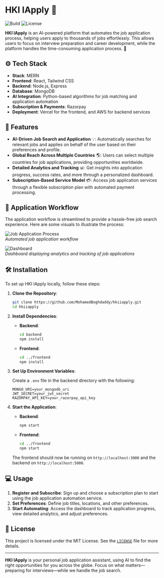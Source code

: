 # HKI IApply 🤖

![Build](https://img.shields.io/github/actions/workflow/status/MohamedBoghdaddy/hkiiapply/ci.yml)
![License](https://img.shields.io/github/license/MohamedBoghdaddy/hkiiapply)

**HKI IApply** is an AI-powered platform that automates the job application process, helping users apply to thousands of jobs effortlessly. This allows users to focus on interview preparation and career development, while the platform handles the time-consuming application process. 💼

## ⚙️ Tech Stack
- **Stack**: MERN
- **Frontend**: React, Tailwind CSS
- **Backend**: Node.js, Express
- **Database**: MongoDB
- **AI Integration**: Python-based algorithms for job matching and application automation
- **Subscription & Payments**: Razorpay
- **Deployment**: Vercel for the frontend, and AWS for backend services

## 🚀 Features

- **AI-Driven Job Search and Application** 💡: Automatically searches for relevant jobs and applies on behalf of the user based on their preferences and profile.
- **Global Reach Across Multiple Countries** 🌎: Users can select multiple countries for job applications, providing opportunities worldwide.
- **Detailed Analytics and Tracking** 📊: Get insights into application progress, success rates, and more through a personalized dashboard.
- **Subscription-Based Service Model** 💳: Access job application services through a flexible subscription plan with automated payment processing.

## 💼 Application Workflow

The application workflow is streamlined to provide a hassle-free job search experience. Here are some visuals to illustrate the process:

![Job Application Process](https://path/to/application-process-gif.gif)  
*Automated job application workflow*

![Dashboard](https://path/to/dashboard-screenshot.png)  
*Dashboard displaying analytics and tracking of job applications*

## 🛠️ Installation

To set up HKI IApply locally, follow these steps:

1. **Clone the Repository**:

   ```bash
   git clone https://github.com/MohamedBoghdaddy/hkiiapply.git
   cd hkiiapply
   ```

2. **Install Dependencies**:

   - **Backend**:
     ```bash
     cd backend
     npm install
     ```

   - **Frontend**:
     ```bash
     cd ../frontend
     npm install
     ```

3. **Set Up Environment Variables**:

   Create a `.env` file in the backend directory with the following:

   ```env
   MONGO_URI=your_mongodb_uri
   JWT_SECRET=your_jwt_secret
   RAZORPAY_API_KEY=your_razorpay_api_key
   ```

4. **Start the Application**:

   - **Backend**:
     ```bash
     npm start
     ```

   - **Frontend**:
     ```bash
     cd ../frontend
     npm start
     ```

   The frontend should now be running on `http://localhost:3000` and the backend on `http://localhost:5000`.

## 💻 Usage

1. **Register and Subscribe**: Sign up and choose a subscription plan to start using the job application automation service.
2. **Set Preferences**: Define job titles, locations, and other preferences.
3. **Start Automating**: Access the dashboard to track application progress, view detailed analytics, and adjust preferences.

## 📜 License

This project is licensed under the MIT License. See the [`LICENSE`](LICENSE) file for more details.

---

**HKI IApply** is your personal job application assistant, using AI to find the right opportunities for you across the globe. Focus on what matters—preparing for interviews—while we handle the job search.
